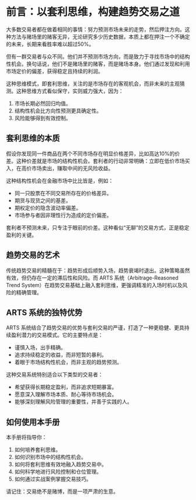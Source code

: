 # 前言：以套利思维，构建趋势交易之道

大多数交易者都在做着相同的事情：努力预测市场未来的走势，然后押注方向。这种方法与赌场里的赌客无异，无论研究多少历史数据，本质上都在押注一个不确定的未来，长期来看胜率难以超过50%。

但有一群交易者与众不同。他们并不预测市场方向，而是致力于寻找市场中的结构性机会。换句话说，他们不是赌场里的赌客，而是赌场本身。他们通过发现和利用市场定价的偏差，获得稳定且持续的利润。

这种思维模式，即套利思维，关注的是市场存在的客观机会，而非未来的主观猜测。这种思维方式看似保守，实则威力强大，因为：
1. 市场长期必然回归均值。
2. 结构性机会比方向性预测更具确定性。
3. 风险能够得到有效控制。

## 套利思维的本质

假设你发现同一件商品在两个不同市场存在明显价格差异，比如高达10%的价差。这种价差就是市场的结构性机会。套利者的行动非常明确：立即在低价市场买入，在高价市场卖出，赚取中间的无风险收益。

这种结构性机会在金融市场中比比皆是，例如：
- 同一只股票在不同交易所存在的价格差异。
- 期货与现货之间的基差。
- 期权定价的隐含波动率偏差。
- 市场参与者因非理性行为造成的定价偏差。

套利者不预测未来，只专注于眼前的价差。这种看似“无聊”的交易方式，正是稳定盈利的关键。

## 趋势交易的艺术

传统趋势交易的精髓在于：趋势形成后顺势入场，趋势衰竭时退出。这种策略虽然有效，但仍存在一定的滞后性和风险。而 ARTS 系统（Arbitrage-Reasoned Trend System）在趋势交易基础上融入套利思维，更强调精准的入场时机以及风险的精确管理。

## ARTS 系统的独特优势

ARTS 系统结合了趋势交易的优势与套利交易的严谨，打造了一种更稳健、更具持续盈利潜力的交易模式。它的主要特点是：
- 谨慎入场，出手精确。
- 追求持续稳定的收益，而非短暂的暴利。
- 着眼于市场结构性机会，而非主观的趋势预测。

这种交易系统特别适合以下类型的交易者：
- 希望获得长期稳定盈利，而非追求短期暴富。
- 愿意深入理解市场本质、耐心等待市场机会。
- 能够深刻理解风险管理的重要性，并善于实践的人。

## 如何使用本手册

本手册将指导你：
1. 如何培养套利思维。
2. 如何识别市场中的结构性机会。
3. 如何将套利思维有效地融入趋势交易中。
4. 如何科学地进行风险控制和仓位管理。
5. 如何通过实战案例掌握交易技巧。

请记住：交易绝不是赌博，而是一项严肃的生意。